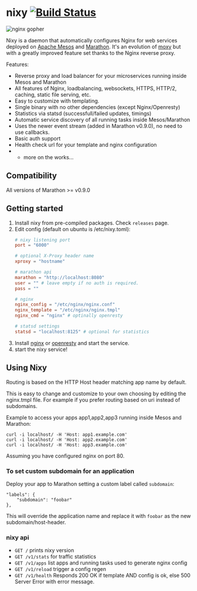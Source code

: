 # nixy [![Build Status](https://travis-ci.org/martensson/nixy.svg?branch=master)](https://travis-ci.org/martensson/nixy)
![nginx
gopher](https://raw.githubusercontent.com/martensson/nixy/master/nixy-gopher.png)

Nixy is a daemon that automatically configures Nginx for web services deployed on [Apache Mesos](http://mesos.apache.org) and [Marathon](https://mesosphere.github.io/marathon/). It's an evolution of [moxy](https://github.com/martensson/moxy) but with a greatly improved feature set thanks to the Nginx reverse proxy.

Features:

* Reverse proxy and load balancer for your microservices running inside Mesos and Marathon
* All features of Nginx, loadbalancing, websockets, HTTPS, HTTP/2, caching, static file serving, etc.
* Easy to customize with templating.
* Single binary with no other dependencies (except Nginx/Openresty)
* Statistics via statsd (successfull/failed updates, timings)
* Automatic service discovery of all running tasks inside Mesos/Marathon
* Uses the newer event stream (added in Marathon v0.9.0), no need to use callbacks.
* Basic auth support
* Health check url for your template and nginx configuration
* + more on the works...

## Compatibility

All versions of Marathon >= v0.9.0

## Getting started

1. Install nixy from pre-compiled packages. Check `releases` page.
2. Edit config (default on ubuntu is /etc/nixy.toml):
    ``` toml
    # nixy listening port
    port = "6000"

    # optional X-Proxy header name
    xproxy = "hostname"
    
    # marathon api
    marathon = "http://localhost:8080"
    user = "" # leave empty if no auth is required.
    pass = ""
    
    # nginx
    nginx_config = "/etc/nginx/nginx.conf"
    nginx_template = "/etc/nginx/nginx.tmpl"
    nginx_cmd = "nginx" # optinally openresty
    
    # statsd settings
    statsd = "localhost:8125" # optional for statistics
    ``` 
3. Install [nginx](http://nginx.org/en/download.html) or [openresty](https://openresty.org/) and start the service.
4. start the nixy service!

## Using Nixy

Routing is based on the HTTP Host header matching app name by default.

This is easy to change and customize to your own choosing by editing the
nginx.tmpl file. For example if you prefer routing based on uri instead of subdomains.

Example to access your apps app1,app2,app3 running inside Mesos and Marathon:

    curl -i localhost/ -H 'Host: app1.example.com'
    curl -i localhost/ -H 'Host: app2.example.com'
    curl -i localhost/ -H 'Host: app3.example.com'

Assuming you have configured nginx on port 80.

### To set custom subdomain for an application

Deploy your app to Marathon setting a custom label called `subdomain`:

    "labels": {
        "subdomain": "foobar"
    },

This will override the application name and replace it with `foobar` as the new subdomain/host-header.

### nixy api

- `GET /` prints nixy version
- `GET /v1/stats` for traffic statistics
- `GET /v1/apps` list apps and running tasks used to generate nginx config
- `GET /v1/reload` trigger a config regen
- `GET /v1/health` Responds 200 OK if template AND config is ok, else 500 Server Error with error message.
